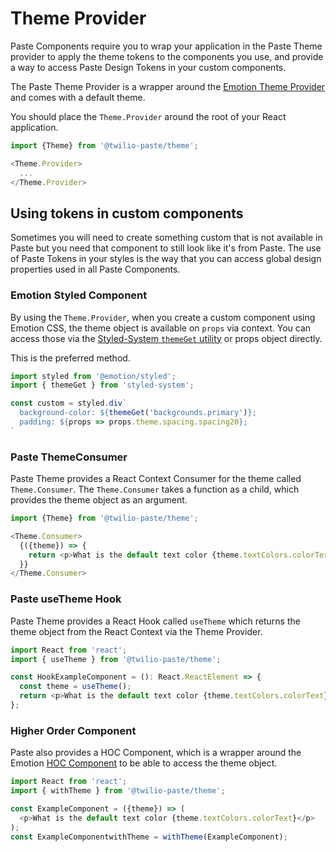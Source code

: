 <!-- STORY -->

# Theme Provider

Paste Components require you to wrap your application in the Paste Theme provider to apply the theme tokens to the components you use, and provide a way to access Paste Design Tokens in your custom components.

The Paste Theme Provider is a wrapper around the [Emotion Theme Provider](https://emotion.sh/docs/emotion-theming) and comes with a default theme.

You should place the `Theme.Provider` around the root of your React application.

```js
import {Theme} from '@twilio-paste/theme';

<Theme.Provider>
  ...
</Theme.Provider>
```

## Using tokens in custom components

Sometimes you will need to create something custom that is not available in Paste but you need that component to still look like it's from Paste. The use of Paste Tokens in your styles is the way that you can access global design properties used in all Paste Components.

### Emotion Styled Component

By using the `Theme.Provider`, when you create a custom component using Emotion CSS, the theme object is available on `props` via context. You can access those via the [Styled-System `themeGet` utility](https://styled-system.com/api#themeget) or props object directly.

This is the preferred method.

```js
import styled from '@emotion/styled';
import { themeGet } from 'styled-system';

const custom = styled.div`
  background-color: ${themeGet('backgrounds.primary')};
  padding: ${props => props.theme.spacing.spacing20};
`
```

### Paste ThemeConsumer

Paste Theme provides a React Context Consumer for the theme called `Theme.Consumer`. The `Theme.Consumer` takes a function as a child, which provides the theme object as an argument.

```js
import {Theme} from '@twilio-paste/theme';

<Theme.Consumer>
  {({theme}) => {
    return <p>What is the default text color {theme.textColors.colorText}</p>;
  }}
</Theme.Consumer>
```

### Paste useTheme Hook

Paste Theme provides a React Hook called `useTheme` which returns the theme object from the React Context via the Theme Provider.

```js
import React from 'react';
import { useTheme } from '@twilio-paste/theme';

const HookExampleComponent = (): React.ReactElement => {
  const theme = useTheme();
  return <p>What is the default text color {theme.textColors.colorText}</p>;
};
```

### Higher Order Component

Paste also provides a HOC Component, which is a wrapper around the Emotion [HOC Component](https://emotion.sh/docs/emotion-theming#withthemecomponent-reactcomponenttype-reactcomponenttype) to be able to access the theme object.

```js
import React from 'react';
import { withTheme } from '@twilio-paste/theme';

const ExampleComponent = ({theme}) => (
  <p>What is the default text color {theme.textColors.colorText}</p>
);
const ExampleComponentwithTheme = withTheme(ExampleComponent);
```
